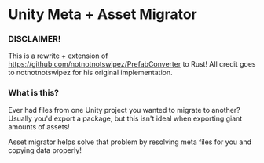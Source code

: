 # Unity Meta + Asset Migrator

### DISCLAIMER!
This is a rewrite + extension of https://github.com/notnotnotswipez/PrefabConverter to Rust!
All credit goes to notnotnotswipez for his original implementation.

### What is this?
Ever had files from one Unity project you wanted to migrate to another?
Usually you'd export a package, but this isn't ideal when exporting giant amounts of assets!

Asset migrator helps solve that problem by resolving meta files for you and copying data properly!